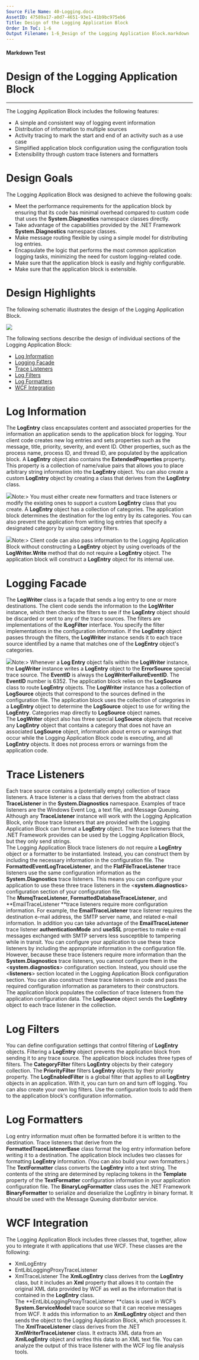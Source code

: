 ```yaml
---
Source File Name: 40-Logging.docx
AssetID: 47589a17-a0d7-4651-93e1-41b9bc975eb6
Title: Design of the Logging Application Block
Order In ToC: 1-6
Output Filename: 1-6_Design of the Logging Application Block.markdown
---
```


#### Markdown Test ####
# Design of the Logging Application Block #
----------

The Logging Application Block includes the following features:  
+ A simple and consistent way of logging event information
+ Distribution of information to multiple sources
+ Activity tracing to mark the start and end of an activity such as a use case
+ Simplified application block configuration using the configuration tools
+ Extensibility through custom trace listeners and formatters

# Design Goals #
The Logging Application Block was designed to achieve the following goals:  
+ Meet the performance requirements for the application block by ensuring that its code has minimal overhead compared to custom code that uses the **System.Diagnostics** namespace classes directly.  
+ Take advantage of the capabilities provided by the .NET Framework **System.Diagnostics** namespace classes.
+ Make message routing flexible by using a simple model for distributing log entries. 
+ Encapsulate the logic that performs the most common application logging tasks, minimizing the need for custom logging-related code. 
+ Make sure that the application block is easily and highly configurable. 
+ Make sure that the application block is extensible. 

# Design Highlights #
The following schematic illustrates the design of the Logging Application Block.   

![](images/648760A1729DCAEB7C3D04CDDC32933E.png)  

The following sections describe the design of individual sections of the Logging Application Block:  
+ <a href="#design_loginfo" xmlns:dt="uuid:C2F41010-65B3-11d1-A29F-00AA00C14882" xmlns:xlink="http://www.w3.org/1999/xlink" xmlns:MSHelp="http://msdn.microsoft.com/mshelp">Log Information</a>
+ <a href="#design_facade" xmlns:dt="uuid:C2F41010-65B3-11d1-A29F-00AA00C14882" xmlns:xlink="http://www.w3.org/1999/xlink" xmlns:MSHelp="http://msdn.microsoft.com/mshelp">Logging Facade</a>
+ <a href="#design_tracelisteners" xmlns:dt="uuid:C2F41010-65B3-11d1-A29F-00AA00C14882" xmlns:xlink="http://www.w3.org/1999/xlink" xmlns:MSHelp="http://msdn.microsoft.com/mshelp">Trace Listeners</a>
+ <a href="#design_logfilters" xmlns:dt="uuid:C2F41010-65B3-11d1-A29F-00AA00C14882" xmlns:xlink="http://www.w3.org/1999/xlink" xmlns:MSHelp="http://msdn.microsoft.com/mshelp">Log Filters</a>
+ <a href="#design_logformatters" xmlns:dt="uuid:C2F41010-65B3-11d1-A29F-00AA00C14882" xmlns:xlink="http://www.w3.org/1999/xlink" xmlns:MSHelp="http://msdn.microsoft.com/mshelp">Log Formatters</a>
+ <a href="#design_wcf" xmlns:dt="uuid:C2F41010-65B3-11d1-A29F-00AA00C14882" xmlns:xlink="http://www.w3.org/1999/xlink" xmlns:MSHelp="http://msdn.microsoft.com/mshelp">WCF Integration</a>
<a name="_Toc253065083" href="#" xmlns:xlink="http://www.w3.org/1999/xlink"><span /></a>

# Log Information #
<a name="design_loginfo" href="#" xmlns:xlink="http://www.w3.org/1999/xlink"><span /></a>The **LogEntry** class encapsulates content and associated properties for the information an application sends to the application block for logging. Your client code creates new log entries and sets properties such as the message, title, priority, severity, and event ID. Other properties, such as the process name, process ID, and thread ID, are populated by the application block. A **LogEntry** object also contains the **ExtendedProperties** property. This property is a collection of name/value pairs that allows you to place arbitrary string information into the **LogEntry** object. You can also create a custom **LogEntry** object by creating a class that derives from the **LogEntry** class.   

![](images/note.gif)Note:&gt; You must either create new formatters and trace listeners or modify the existing ones to support a custom **LogEntry** class that you create.
A **LogEntry** object has a collection of categories. The application block determines the destination for the log entry by its categories. You can also prevent the application from writing log entries that specify a designated category by using category filters.   

![](images/note.gif)Note:&gt; Client code can also pass information to the Logging Application Block without constructing a **LogEntry** object by using overloads of the **LogWriter.Write** method that do not require a **LogEntry** object. The application block will construct a **LogEntry** object for its internal use. <a name="_Toc253065084" href="#" xmlns:xlink="http://www.w3.org/1999/xlink"><span /></a>

# Logging Facade #
<a name="design_facade" href="#" xmlns:xlink="http://www.w3.org/1999/xlink"><span /></a>The **LogWriter** class is a façade that sends a log entry to one or more destinations. The client code sends the information to the **LogWriter** instance, which then checks the filters to see if the **LogEntry** object should be discarded or sent to any of the trace sources. The filters are implementations of the **ILogFilter** interface. You specify the filter implementations in the configuration information. If the **LogEntry** object passes through the filters, the **LogWriter** instance sends it to each trace source identified by a name that matches one of the **LogEntry** object's categories.  

![](images/note.gif)Note:&gt; Whenever a **Log Entry** object fails within the **LogWriter** instance, the **LogWriter** instance writes a **LogEntry** object to the **ErrorSource** special trace source. The **EventID** is always the **LogWriterFailureEventID**. The **EventID** number is 6352.
The application block relies on the **LogSource** class to route **LogEntry** objects. The **LogWriter** instance has a collection of **LogSource** objects that correspond to the sources defined in the configuration file. The application block uses the collection of categories in a **LogEntry** object to determine the **LogSource** object to use for writing the **LogEntry**. Categories map directly to **LogSource** object names.   
The **LogWriter** object also has three special **LogSource** objects that receive any **LogEntry** object that contains a category that does not have an associated **LogSource** object, information about errors or warnings that occur while the Logging Application Block code is executing, and all **LogEntry** objects. It does not process errors or warnings from the application code.  
<a name="_Toc253065085" href="#" xmlns:xlink="http://www.w3.org/1999/xlink"><span /></a>

# Trace Listeners #
<a name="design_tracelisteners" href="#" xmlns:xlink="http://www.w3.org/1999/xlink"><span /></a>Each trace source contains a (potentially empty) collection of trace listeners. A trace listener is a class that derives from the abstract class **TraceListener** in the **System.Diagnostics** namespace. Examples of trace listeners are the Windows Event Log, a text file, and Message Queuing. Although any **TraceListener** instance will work with the Logging Application Block, only those trace listeners that are provided with the Logging Application Block can format a **LogEntry** object. The trace listeners that the .NET Framework provides can be used by the Logging Application Block, but they only send strings.  
The Logging Application Block trace listeners do not require a **LogEntry** object or a formatter to be instantiated. Instead, you can construct them by including the necessary information in the configuration file. The **FormattedEventLogTraceListener**, and the **FlatFileTraceListener** trace listeners use the same configuration information as the **System.Diagnostics** trace listeners. This means you can configure your application to use these three trace listeners in the &lt;**system.diagnostics**&gt; configuration section of your configuration file.   
The **MsmqTraceListener**, **FormattedDatabaseTraceListener**, and **EmailTraceListener **trace listeners require more configuration information. For example, the **EmailTraceListener** trace listener requires the destination e-mail address, the SMTP server name, and related e-mail information. In addition you can take advantage of the **EmailTraceListener** trace listener **authenticationMode** and **useSSL** properties to make e-mail messages exchanged with SMTP servers less susceptible to tampering while in transit. You can configure your application to use these trace listeners by including the appropriate information in the configuration file. However, because these trace listeners require more information than the **System.Diagnostics** trace listeners, you cannot configure them in the &lt;**system.diagnostics**&gt; configuration section. Instead, you should use the &lt;**listeners**&gt; section located in the Logging Application Block configuration section. You can also construct these trace listeners in code and pass the required configuration information as parameters to their constructors.   
The application block populates the collection of trace listeners from the application configuration data. The **LogSource** object sends the **LogEntry** object to each trace listener in the collection.   
<a name="_Toc253065086" href="#" xmlns:xlink="http://www.w3.org/1999/xlink"><span /></a>

# Log Filters #
<a name="design_logfilters" href="#" xmlns:xlink="http://www.w3.org/1999/xlink"><span /></a>You can define configuration settings that control filtering of **LogEntry** objects. Filtering a **LogEntry** object prevents the application block from sending it to any trace source. The application block includes three types of filters. The **CategoryFilter** filters **LogEntry** objects by their category collection. The **PriorityFilter** filters **LogEntry** objects by their priority property. The **LogEnabledFilter** is a global filter that applies to all **LogEntry** objects in an application. With it, you can turn on and turn off logging. You can also create your own log filters. Use the configuration tools to add them to the application block's configuration information.  
<a name="_Toc253065087" href="#" xmlns:xlink="http://www.w3.org/1999/xlink"><span /></a>

# Log Formatters #
<a name="design_logformatters" href="#" xmlns:xlink="http://www.w3.org/1999/xlink"><span /></a>Log entry information must often be formatted before it is written to the destination. Trace listeners that derive from the **FormattedTraceListenerBase** class format the log entry information before writing it to a destination. The application block includes two classes for formatting **LogEntry** information. (You can also build your own formatters.) The **TextFormatter** class converts the **LogEntry** into a text string. The contents of the string are determined by replacing tokens in the **Template** property of the **TextFormatter** configuration information in your application configuration file. The **BinaryLogFormatter** class uses the .NET Framework **BinaryFormatter** to serialize and deserialize the LogEntry in binary format. It should be used with the Message Queuing distributor service.   
<a name="WCF_Integration" href="#" xmlns:xlink="http://www.w3.org/1999/xlink"><span /></a><a name="_Toc253065088" href="#" xmlns:xlink="http://www.w3.org/1999/xlink"><span /></a>

# WCF Integration #
<a name="design_wcf" href="#" xmlns:xlink="http://www.w3.org/1999/xlink"><span /></a>The Logging Application Block includes three classes that, together, allow you to integrate it with applications that use WCF. These classes are the following:  
+ XmlLogEntry
+ EntLibLoggingProxyTraceListener
+ XmlTraceListener
The **XmlLogEntry** class derives from the **LogEntry** class, but it includes an **Xml** property that allows it to contain the original XML data provided by WCF as well as the information that is contained in the **LogEntry** class.  
The **EntLibLoggingProxyTraceListener **class is used in WCF’s **System.ServiceModel** trace source so that it can receive messages from WCF. It adds this information to an **XmlLogEntry** object and then sends the object to the Logging Application Block, which processes it.   
The **XmlTraceListener** class derives from the .NET **XmlWriterTraceListener** class. It extracts XML data from an **XmlLogEntry** object and writes this data to an XML text file. You can analyze the output of this trace listener with the WCF log file analysis tools.  

